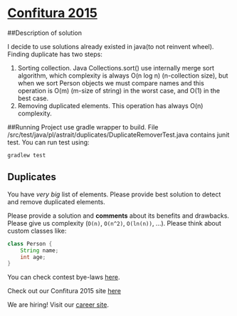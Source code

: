 # [Confitura 2015](http://tech.viacom.com/warsawsdc/confitura2015/)

##Description of solution

I decide to use solutions already existed in java(to not reinvent wheel).
Finding duplicate has two steps:
1. Sorting collection. Java Collections.sort() use internally merge sort algorithm, which complexity is always O(n log n) (n-collection size), but when we sort Person objects we must compare names and this operation is O(m) (m-size of string) in the worst case, and O(1) in the best case.
2. Removing duplicated elements. This operation has always O(n) complexity.

##Running
Project use gradle wrapper to build.
File /src/test/java/pl/astrait/duplicates/DuplicateRemoverTest.java contains junit test.
You can run test using:
```
gradlew test
```

## Duplicates

You have *very big* list of elements. Please provide best solution to detect and remove duplicated elements.

Please provide a solution and **comments** about its benefits and drawbacks. Please give us complexity (`O(n)`, `O(n^2)`, `O(ln(n))`, ...). Please think about custom classes like:

```java
class Person {
    String name;
    int age;
}
```

You can check contest bye-laws [here](http://tech.viacom.com/warsawsdc/confitura2015/Regulamin_konkurs_Viacom_programmer_adventure_2015.pdf).

Check out our Confitura 2015 site [here](http://tech.viacom.com/warsawsdc/confitura2015/)

We are hiring! Visit our [career site](http://tech.viacom.com/careers/).
